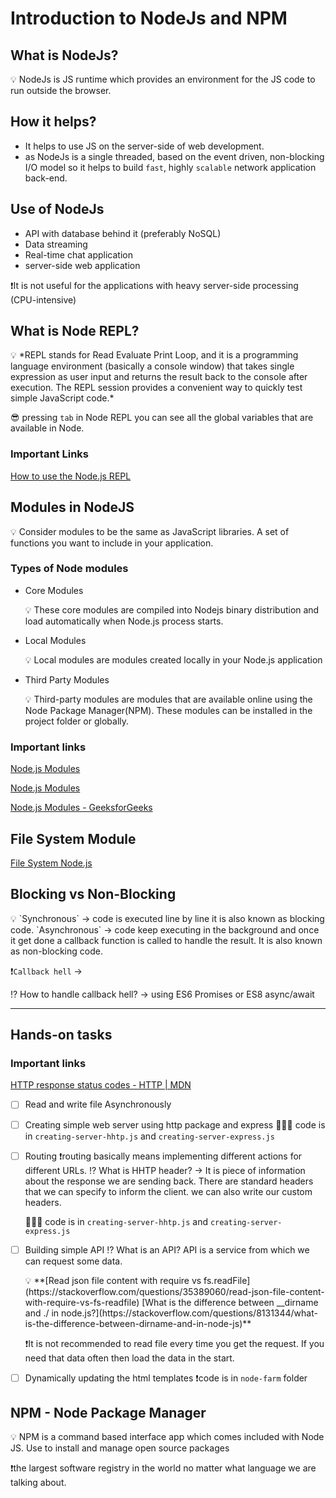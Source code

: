# Introduction to NodeJs and NPM

## What is NodeJs?

<aside>
💡 NodeJs is JS runtime which provides an environment for the JS code to run outside the browser.

</aside>

## How it helps?

- It helps to use JS on the server-side of web development.
- as NodeJs is a single threaded, based on the event driven, non-blocking I/O model so it helps to build `fast`, highly `scalable` network application back-end.

## Use of NodeJs

- API with database behind it (preferably NoSQL)
- Data streaming
- Real-time chat application
- server-side web application

❗It is not useful for the applications with heavy server-side processing (CPU-intensive)

## What is Node REPL?

<aside>
💡 *REPL stands for Read Evaluate Print Loop, and it is a programming language environment (basically a console window) that takes single expression as user input and returns the result back to the console after execution. The REPL session provides a convenient way to quickly test simple JavaScript code.*

</aside>

😎 pressing `tab` in Node REPL you can see all the global variables that are available in Node.

### Important Links

[How to use the Node.js REPL](https://nodejs.dev/learn/how-to-use-the-nodejs-repl)

## Modules in NodeJS

<aside>
💡 Consider modules to be the same as JavaScript libraries.
A set of functions you want to include in your application.

</aside>

### Types of Node modules

- Core Modules
    
    <aside>
    💡 These core modules are compiled into Nodejs binary distribution and load automatically when Node.js process starts.
    
    </aside>
    
- Local Modules
    
    <aside>
    💡 Local modules are modules created locally in your Node.js application
    
    </aside>
    
- Third Party Modules
    
    <aside>
    💡 Third-party modules are modules that are available online using the Node Package Manager(NPM). These modules can be installed in the project folder or globally.
    
    </aside>
    

### Important links

[Node.js Modules](https://www.w3schools.com/nodejs/nodejs_modules.asp)

[Node.js Modules](https://www.tutorialsteacher.com/nodejs/nodejs-modules)

[Node.js Modules - GeeksforGeeks](https://www.geeksforgeeks.org/node-js-modules/?ref=lbp)

## File System Module

[File System Node.js](Introducti%20aa56a/File%20Syste%2053412.md)

## Blocking vs Non-Blocking

<aside>
💡 `Synchronous` → code is executed line by line it is also known as blocking code. 
`Asynchronous` → code keep executing in the background and once it get done a callback function is called to handle the result. It is also known as non-blocking code.

</aside>

 ❗`Callback hell` → 

⁉️ How to handle callback hell? → using ES6 Promises or ES8 async/await

---

## Hands-on tasks

### Important links

[HTTP response status codes - HTTP | MDN](https://developer.mozilla.org/en-US/docs/Web/HTTP/Status)

- [ ]  Read and write file Asynchronously
- [ ]  Creating simple web server using http package and express 
👩🏻‍💻 code is in `creating-server-hhtp.js` and `creating-server-express.js`
- [ ]  Routing
❗routing basically means implementing different actions for different URLs.
⁉️ What is HHTP header? → It is piece of information about the response we are sending back. There are standard headers that we can specify  to inform the client. we can also write our custom headers.
    
    👩🏻‍💻 code is in `creating-server-hhtp.js` and `creating-server-express.js`
    
- [ ]  Building simple API
⁉️ What is an API?
API is a service from which we can request some data.
    
    <aside>
    💡 **[Read json file content with require vs fs.readFile](https://stackoverflow.com/questions/35389060/read-json-file-content-with-require-vs-fs-readfile)
    [What is the difference between __dirname and ./ in node.js?](https://stackoverflow.com/questions/8131344/what-is-the-difference-between-dirname-and-in-node-js)**
    
    </aside>
    
    ❗It is not recommended to read file every time you get the request. If you need that data often then load the data in the start.
    
- [ ]  Dynamically updating the html templates 
❗code is in `node-farm` folder

 

## NPM - Node Package Manager

<aside>
💡 NPM is a command based interface app which comes included with Node JS. Use to install and manage open source packages

</aside>

❗the largest software registry in the world no matter what language we are talking about.